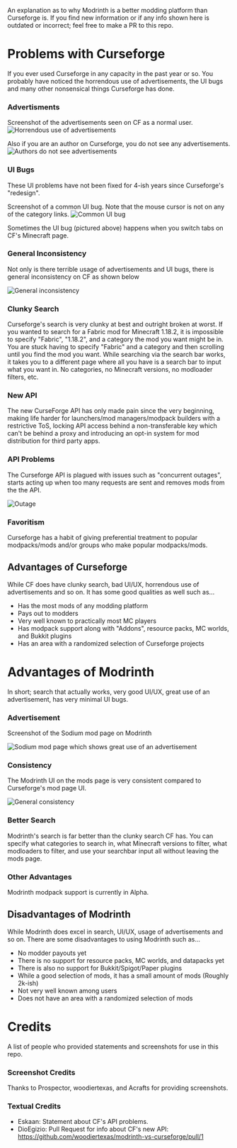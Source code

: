 An explanation as to why Modrinth is a better modding platform than Curseforge is. If you find new information or if any info shown here is outdated or incorrect; feel free to make a PR to this repo.

# Problems with Curseforge
If you ever used Curseforge in any capacity in the past year or so. You probably have noticed the horrendous use of advertisements, the UI bugs and many other nonsensical things Curseforge has done. 

### Advertisments
Screenshot of the advertisements seen on CF as a normal user.
![Horrendous use of advertisements](https://user-images.githubusercontent.com/17211100/163896839-b325df01-a335-491f-a9eb-e81b98d9fb5a.png)

Also if you are an author on Curseforge, you do not see any advertisements.
![Authors do not see advertisements](https://user-images.githubusercontent.com/17211100/163896862-799fcc50-08b2-488c-9e10-9491a933a947.png)


### UI Bugs
These UI problems have not been fixed for 4-ish years since Curseforge's "redesign".

Screenshot of a common UI bug. Note that the mouse cursor is not on any of the category links.
![Common UI bug](https://user-images.githubusercontent.com/17211100/163896872-ea1e08f0-d216-47df-8e57-4161295071c8.png)


Sometimes the UI bug (pictured above) happens when you switch tabs on CF's Minecraft page.

### General Inconsistency
Not only is there terrible usage of advertisements and UI bugs, there is general inconsistency on CF as shown below

![General inconsistency](https://user-images.githubusercontent.com/17211100/163896889-39763e70-ba75-4efd-b7e6-cd5855b63926.png)


### Clunky Search
Curseforge's search is very clunky at best and outright broken at worst. If you wanted to search for a Fabric mod for Minecraft 1.18.2, it is impossible to specify "Fabric", "1.18.2", and a category the mod you want might be in. You are stuck having to specify "Fabric" and a category and then scrolling until you find the mod you want. While searching via the search bar works, it takes you to a different page where all you have is a search bar to input what you want in. No categories, no Minecraft versions, no modloader filters, etc.

### New API
The new CurseForge API has only made pain since the very beginning, making life harder for launchers/mod managers/modpack builders with a restrictive ToS, locking API access behind a non-transferable key which can't be behind a proxy and introducing an opt-in system for mod distribution for third party apps.

### API Problems
The Curseforge API is plagued with issues such as "concurrent outages", starts acting up when too many requests are sent and removes mods from the the API.

![Outage](https://user-images.githubusercontent.com/17211100/163896672-36d28e3d-e01d-4c7d-ae04-58907bb24a35.jpg)

### Favoritism
Curseforge has a habit of giving preferential treatment to popular modpacks/mods and/or groups who make popular modpacks/mods.

## Advantages of Curseforge
While CF does have clunky search, bad UI/UX, horrendous use of advertisements and so on. It has some good qualities as well such as...
 - Has the most mods of any modding platform
 - Pays out to modders
 - Very well known to practically most MC players
 - Has modpack support along with "Addons", resource packs, MC worlds, and Bukkit plugins
 - Has an area with a randomized selection of Curseforge projects


# Advantages of Modrinth
In short; search that actually works, very good UI/UX, great use of an advertisement, has very minimal UI bugs.

### Advertisement
Screenshot of the Sodium mod page on Modrinth

![Sodium mod page which shows great use of an advertisement](https://user-images.githubusercontent.com/31988415/170019266-f3fae438-1de7-422f-8ae7-f71765dfca63.png)


### Consistency
The Modrinth UI on the mods page is very consistent compared to Curseforge's mod page UI.

![General consistency](https://user-images.githubusercontent.com/31988415/170018972-3f514ea5-ac0b-4987-b3dd-87796c41a585.png)

### Better Search
Modrinth's search is far better than the clunky search CF has. You can specify what categories to search in, what Minecraft versions to filter, what modloaders to filter, and use your searchbar input all without leaving the mods page.

### Other Advantages
Modrinth modpack support is currently in Alpha.

## Disadvantages of Modrinth
While Modrinth does excel in search, UI/UX, usage of advertisements and so on. There are some disadvantages to using Modrinth such as...
 - No modder payouts yet
 - There is no support for resource packs, MC worlds, and datapacks yet
 - There is also no support for Bukkit/Spigot/Paper plugins
 - While a good selection of mods, it has a small amount of mods (Roughly 2k-ish)
 - Not very well known among users
 - Does not have an area with a randomized selection of mods

# Credits
A list of people who provided statements and screenshots for use in this repo.

### Screenshot Credits
Thanks to Prospector, woodiertexas, and Acrafts for providing screenshots.

### Textual Credits
- Eskaan: Statement about CF's API problems.
- DioEgizio: Pull Request for info about CF's new API: https://github.com/woodiertexas/modrinth-vs-curseforge/pull/1 
